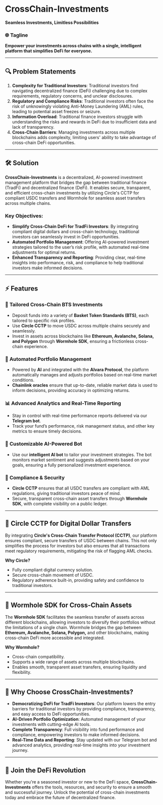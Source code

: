 # CrossChain-Investments  
**Seamless Investments, Limitless Possibilities**  

### 🌐 **Tagline**  
**Empower your investments across chains with a single, intelligent platform that simplifies DeFi for everyone.**  

---

## 🔍 **Problem Statements**

1. **Complexity for Traditional Investors**: Traditional investors find navigating decentralized finance (DeFi) challenging due to complex requirements, regulatory concerns, and unclear disclosures.
2. **Regulatory and Compliance Risks**: Traditional investors often face the risk of unknowingly violating Anti-Money Laundering (AML) rules, leading to potential asset freezes or seizure.
3. **Information Overload**: Traditional finance investors struggle with understanding the risks and rewards in DeFi due to insufficient data and lack of transparency.
4. **Cross-Chain Barriers**: Managing investments across multiple blockchains adds complexity, limiting users' ability to take advantage of cross-chain DeFi opportunities.

---

## 🛠️ **Solution**

**CrossChain-Investments** is a decentralized, AI-powered investment management platform that bridges the gap between traditional finance (TradFi) and decentralized finance (DeFi). It enables secure, transparent, and efficient cross-chain investments by utilizing Circle's CCTP for compliant USDC transfers and Wormhole for seamless asset transfers across multiple chains.

### Key Objectives:
- **Simplify Cross-Chain DeFi for TradFi Investors**: By integrating compliant digital dollars and cross-chain technology, traditional investors can seamlessly invest in DeFi opportunities.
- **Automated Portfolio Management**: Offering AI-powered investment strategies tailored to the user’s risk profile, with automated real-time adjustments for optimal returns.
- **Enhanced Transparency and Reporting**: Providing clear, real-time insights into performance, risk, and compliance to help traditional investors make informed decisions.

---

## ⚡ **Features**

### 🚀 **Tailored Cross-Chain BTS Investments**
- Deposit funds into a variety of **Basket Token Standards (BTS)**, each tailored to specific risk profiles.
- Use **Circle CCTP** to move USDC across multiple chains securely and seamlessly.
- Invest in assets across blockchains like **Ethereum, Avalanche, Solana, and Polygon** through **Wormhole SDK**, ensuring a frictionless cross-chain experience.

### 🤖 **Automated Portfolio Management**
- Powered by **AI** and integrated with the **Alvara Protocol**, the platform automatically manages and adjusts portfolios based on real-time market conditions.
- **Chainlink oracles** ensure that up-to-date, reliable market data is used to inform decisions, providing accuracy in optimizing returns.

### 📊 **Advanced Analytics and Real-Time Reporting**
- Stay in control with real-time performance reports delivered via our **Telegram bot**.
- Track your fund’s performance, risk management status, and other key metrics to ensure timely decisions.

### 🤖 **Customizable AI-Powered Bot**
- Use our **intelligent AI bot** to tailor your investment strategies. The bot monitors market sentiment and suggests adjustments based on your goals, ensuring a fully personalized investment experience.

### 🔐 **Compliance & Security**
- **Circle CCTP** ensures that all USDC transfers are compliant with AML regulations, giving traditional investors peace of mind.
- Secure, transparent cross-chain asset transfers through **Wormhole SDK**, with complete visibility on a public ledger.

---

## 🔄 **Circle CCTP for Digital Dollar Transfers**

By integrating **Circle's Cross-Chain Transfer Protocol (CCTP)**, our platform ensures compliant, secure transfers of USDC between chains. This not only simplifies the process for investors but also ensures that all transactions meet regulatory requirements, mitigating the risk of flagging AML checks.

**Why Circle?**
- Fully compliant digital currency solution.
- Secure cross-chain movement of USDC.
- Regulatory adherence built-in, providing safety and confidence to traditional investors.

---

## 🔗 **Wormhole SDK for Cross-Chain Assets**

The **Wormhole SDK** facilitates the seamless transfer of assets across different blockchains, allowing investors to diversify their portfolios without the limitations of a single chain. Wormhole bridges the gap between **Ethereum, Avalanche, Solana, Polygon,** and other blockchains, making cross-chain DeFi more accessible and integrated.

**Why Wormhole?**
- Cross-chain compatibility.
- Supports a wide range of assets across multiple blockchains.
- Enables smooth, transparent asset transfers, ensuring liquidity and flexibility.

---

## 🌟 **Why Choose CrossChain-Investments?**

- **Democratizing DeFi for TradFi Investors**: Our platform lowers the entry barriers for traditional investors by providing compliance, transparency, and easy access to DeFi opportunities.
- **AI-Driven Portfolio Optimization**: Automated management of your investments with cutting-edge AI tools.
- **Complete Transparency**: Full visibility into fund performance and compliance, empowering investors to make informed decisions.
- **Real-Time Data and Reporting**: Stay updated with our Telegram bot and advanced analytics, providing real-time insights into your investment journey.

---

## 🎉 **Join the DeFi Revolution**

Whether you're a seasoned investor or new to the DeFi space, **CrossChain-Investments** offers the tools, resources, and security to ensure a smooth and successful journey. Unlock the potential of cross-chain investments today and embrace the future of decentralized finance.
